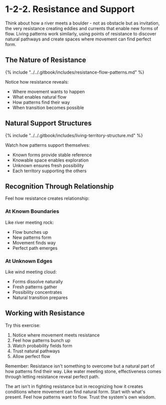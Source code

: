# 1-2-2. Resistance and Support

Think about how a river meets a boulder - not as obstacle but as invitation, the very resistance creating eddies and currents that enable new forms of flow. Living patterns work similarly, using points of resistance to discover natural pathways and create spaces where movement can find perfect form.

## The Nature of Resistance

{% include "../../.gitbook/includes/resistance-flow-patterns.md" %}

Notice how resistance reveals:

* Where movement wants to happen
* What enables natural flow
* How patterns find their way
* When transition becomes possible

## Natural Support Structures

{% include "../../.gitbook/includes/living-territory-structure.md" %}

Watch how patterns support themselves:

* Known forms provide stable reference
* Knowable space enables exploration
* Unknown ensures fresh possibility
* Each territory supporting the others

## Recognition Through Relationship

Feel how resistance creates relationship:

### At Known Boundaries

Like river meeting rock:

* Flow bunches up
* New patterns form
* Movement finds way
* Perfect path emerges

### At Unknown Edges

Like wind meeting cloud:

* Forms dissolve naturally
* Fresh patterns gather
* Possibility concentrates
* Natural transition prepares

## Working with Resistance

Try this exercise:

1. Notice where movement meets resistance
2. Feel how patterns bunch up
3. Watch probability fields form
4. Trust natural pathways
5. Allow perfect flow

Remember: Resistance isn't something to overcome but a natural part of how patterns find their way. Like water meeting stone, effectiveness comes through letting resistance reveal perfect path.

The art isn't in fighting resistance but in recognizing how it creates conditions where movement can find natural form. Start with what's present. Feel how patterns want to flow. Trust the system's own wisdom.

